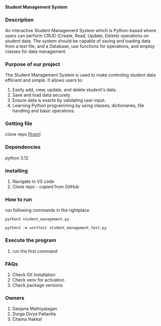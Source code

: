 #### Student Management System

### Description

An interactive Student Management System which is  Python-based where users can perform CRUD (Create, Read, Update, Delete) operations on student data. The system should be capable of saving and loading data from a text file, and a Database, use functions for operations, and employ classes for data management.

### Purpose of our project

The Student Management System is used to make controling student data efficient and simple. It allows users to:

1. Easily add, view, update, and delete student's data.
2. Save and load data securely.
3. Ensure data is exacte by validating user input.
4. Learning Python programming by using classes,       dictionaries, file handling and basic operations.


### Getting file

clone repo [[from](https://github.com/sanjanamathi18/student_management_group.git)]

### Dependencies

python 3.12

### Installing 

1. Navigate to VS code
2. Clone repo - copied from GitHub

### How to run

run following commands in the rightplace

    python3 student_management.py

    python3 -m unittest student_management_test.py

### Execute the program

 1. run the first command 
 
### FAQs

1. Check Git installation
2. Check venv for activation
3. Check package versions



### Owners

 1. Sanjana Mathiyalagan
 2. Durga Divya Pallantla
 3. Chama Hakkal